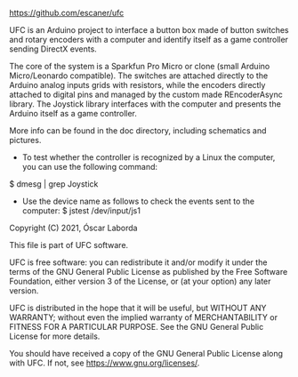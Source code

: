 https://github.com/escaner/ufc

UFC is an Arduino project to interface a button box made of button switches
and rotary encoders with a computer and identify itself as a game controller
sending DirectX events.

The core of the system is a Sparkfun Pro Micro or clone (small Arduino
Micro/Leonardo compatible). The switches are attached directly to the Arduino
analog inputs grids with resistors, while the encoders directly attached
to digital pins and managed by the custom made REncoderAsync library.
The Joystick library interfaces with the computer and presents the Arduino
itself as a game controller.

More info can be found in the doc directory, including schematics and
pictures.

* To test whether the controller is recognized by a Linux the computer, you can
use the following command:

$ dmesg | grep Joystick

* Use the device name as follows to check the events sent to the computer:
$ jstest /dev/input/js1


Copyright (C) 2021, Óscar Laborda

This file is part of UFC software.

UFC is free software: you can redistribute it and/or modify
it under the terms of the GNU General Public License as published by
the Free Software Foundation, either version 3 of the License, or
(at your option) any later version.

UFC is distributed in the hope that it will be useful,
but WITHOUT ANY WARRANTY; without even the implied warranty of
MERCHANTABILITY or FITNESS FOR A PARTICULAR PURPOSE.  See the
GNU General Public License for more details.

You should have received a copy of the GNU General Public License
along with UFC.  If not, see <https://www.gnu.org/licenses/>.
